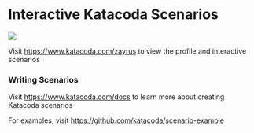 # Interactive Katacoda Scenarios

[![](http://shields.katacoda.com/katacoda/zayrus/count.svg)](https://www.katacoda.com/zayrus "Get your profile on Katacoda.com")

Visit https://www.katacoda.com/zayrus to view the profile and interactive scenarios

### Writing Scenarios
Visit https://www.katacoda.com/docs to learn more about creating Katacoda scenarios

For examples, visit https://github.com/katacoda/scenario-example
